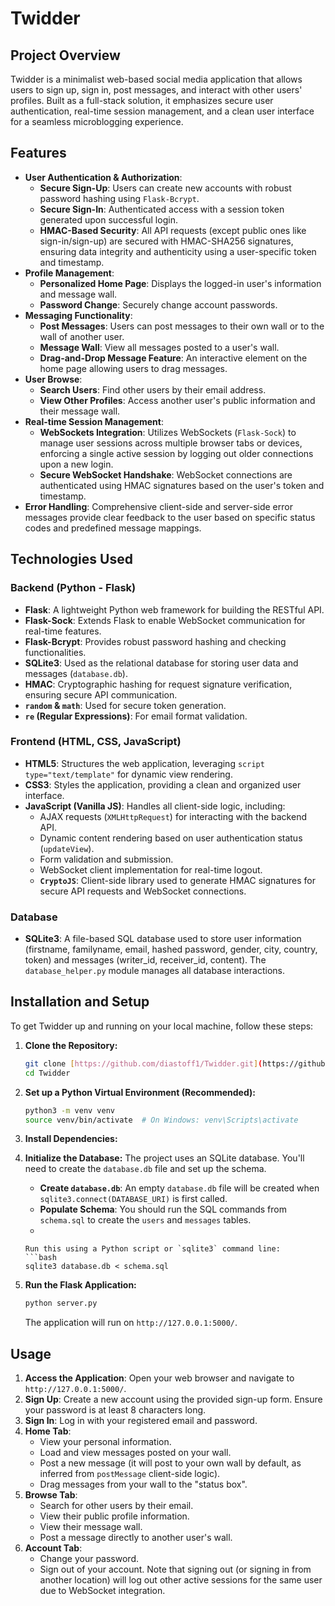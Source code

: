 # Twidder

## Project Overview

Twidder is a minimalist web-based social media application that allows users to sign up, sign in, post messages, and interact with other users' profiles. Built as a full-stack solution, it emphasizes secure user authentication, real-time session management, and a clean user interface for a seamless microblogging experience.

## Features

* **User Authentication & Authorization**:
    * **Secure Sign-Up**: Users can create new accounts with robust password hashing using `Flask-Bcrypt`.
    * **Secure Sign-In**: Authenticated access with a session token generated upon successful login.
    * **HMAC-Based Security**: All API requests (except public ones like sign-in/sign-up) are secured with HMAC-SHA256 signatures, ensuring data integrity and authenticity using a user-specific token and timestamp.
* **Profile Management**:
    * **Personalized Home Page**: Displays the logged-in user's information and message wall.
    * **Password Change**: Securely change account passwords.
* **Messaging Functionality**:
    * **Post Messages**: Users can post messages to their own wall or to the wall of another user.
    * **Message Wall**: View all messages posted to a user's wall.
    * **Drag-and-Drop Message Feature**: An interactive element on the home page allowing users to drag messages.
* **User Browse**:
    * **Search Users**: Find other users by their email address.
    * **View Other Profiles**: Access another user's public information and their message wall.
* **Real-time Session Management**:
    * **WebSockets Integration**: Utilizes WebSockets (`Flask-Sock`) to manage user sessions across multiple browser tabs or devices, enforcing a single active session by logging out older connections upon a new login.
    * **Secure WebSocket Handshake**: WebSocket connections are authenticated using HMAC signatures based on the user's token and timestamp.
* **Error Handling**: Comprehensive client-side and server-side error messages provide clear feedback to the user based on specific status codes and predefined message mappings.

## Technologies Used

### Backend (Python - Flask)
* **Flask**: A lightweight Python web framework for building the RESTful API.
* **Flask-Sock**: Extends Flask to enable WebSocket communication for real-time features.
* **Flask-Bcrypt**: Provides robust password hashing and checking functionalities.
* **SQLite3**: Used as the relational database for storing user data and messages (`database.db`).
* **HMAC**: Cryptographic hashing for request signature verification, ensuring secure API communication.
* **`random` & `math`**: Used for secure token generation.
* **`re` (Regular Expressions)**: For email format validation.

### Frontend (HTML, CSS, JavaScript)
* **HTML5**: Structures the web application, leveraging `script type="text/template"` for dynamic view rendering.
* **CSS3**: Styles the application, providing a clean and organized user interface.
* **JavaScript (Vanilla JS)**: Handles all client-side logic, including:
    * AJAX requests (`XMLHttpRequest`) for interacting with the backend API.
    * Dynamic content rendering based on user authentication status (`updateView`).
    * Form validation and submission.
    * WebSocket client implementation for real-time logout.
    * **`CryptoJS`**: Client-side library used to generate HMAC signatures for secure API requests and WebSocket connections.

### Database
* **SQLite3**: A file-based SQL database used to store user information (firstname, familyname, email, hashed password, gender, city, country, token) and messages (writer\_id, receiver\_id, content). The `database_helper.py` module manages all database interactions.

## Installation and Setup

To get Twidder up and running on your local machine, follow these steps:

1.  **Clone the Repository:**
    ```bash
    git clone [https://github.com/diastoff1/Twidder.git](https://github.com/diastoff1/Twidder.git)
    cd Twidder
    ```

2.  **Set up a Python Virtual Environment (Recommended):**
    ```bash
    python3 -m venv venv
    source venv/bin/activate  # On Windows: venv\Scripts\activate
    ```

3.  **Install Dependencies:**

4.  **Initialize the Database:**
    The project uses an SQLite database. You'll need to create the `database.db` file and set up the schema. 
    * **Create `database.db`**: An empty `database.db` file will be created when `sqlite3.connect(DATABASE_URI)` is first called.
    * **Populate Schema**: You should run the SQL commands from `schema.sql` to create the `users` and `messages` tables.
    * 
    ```
    Run this using a Python script or `sqlite3` command line:
    ```bash
    sqlite3 database.db < schema.sql
    ```

5.  **Run the Flask Application:**
    ```bash
    python server.py
    ```
    The application will run on `http://127.0.0.1:5000/`.

## Usage

1.  **Access the Application**: Open your web browser and navigate to `http://127.0.0.1:5000/`.
2.  **Sign Up**: Create a new account using the provided sign-up form. Ensure your password is at least 8 characters long.
3.  **Sign In**: Log in with your registered email and password.
4.  **Home Tab**:
    * View your personal information.
    * Load and view messages posted on your wall.
    * Post a new message (it will post to your own wall by default, as inferred from `postMessage` client-side logic).
    * Drag messages from your wall to the "status box".
5.  **Browse Tab**:
    * Search for other users by their email.
    * View their public profile information.
    * View their message wall.
    * Post a message directly to another user's wall.
6.  **Account Tab**:
    * Change your password.
    * Sign out of your account. Note that signing out (or signing in from another location) will log out other active sessions for the same user due to WebSocket integration.
